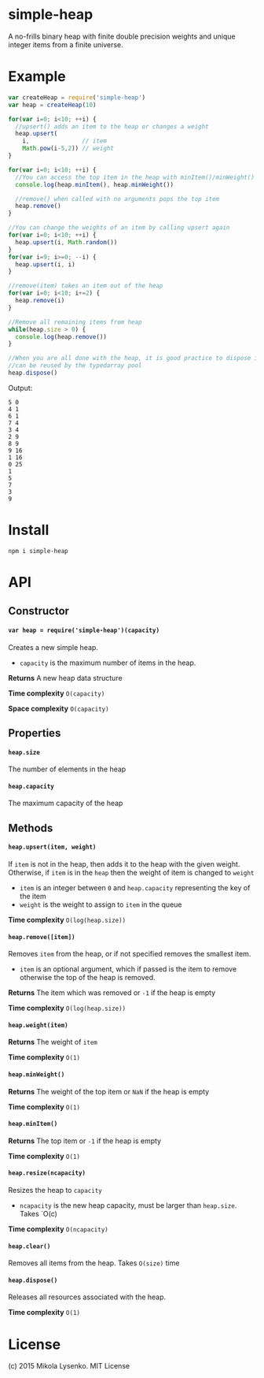 simple-heap
===========
A no-frills binary heap with finite double precision weights and unique integer items from a finite universe.

# Example

```javascript
var createHeap = require('simple-heap')
var heap = createHeap(10)

for(var i=0; i<10; ++i) {
  //upsert() adds an item to the heap or changes a weight
  heap.upsert(
    i,               // item
    Math.pow(i-5,2)) // weight
}

for(var i=0; i<10; ++i) {
  //You can access the top item in the heap with minItem()/minWeight()
  console.log(heap.minItem(), heap.minWeight())

  //remove() when called with no arguments pops the top item
  heap.remove()
}

//You can change the weights of an item by calling upsert again
for(var i=0; i<10; ++i) {
  heap.upsert(i, Math.random())
}
for(var i=9; i>=0; --i) {
  heap.upsert(i, i)
}

//remove(item) takes an item out of the heap
for(var i=0; i<10; i+=2) {
  heap.remove(i)
}

//Remove all remaining items from heap
while(heap.size > 0) {
  console.log(heap.remove())
}

//When you are all done with the heap, it is good practice to dispose it so its memory
//can be reused by the typedarray pool
heap.dispose()
```

Output:

```
5 0
4 1
6 1
7 4
3 4
2 9
8 9
9 16
1 16
0 25
1
5
7
3
9
```

# Install

```
npm i simple-heap
```

# API

## Constructor

#### `var heap = require('simple-heap')(capacity)`
Creates a new simple heap. 

* `capacity` is the maximum number of items in the heap.

**Returns** A new heap data structure

**Time complexity** `O(capacity)`

**Space complexity** `O(capacity)`

## Properties

#### `heap.size`
The number of elements in the heap

#### `heap.capacity`
The maximum capacity of the heap

## Methods

#### `heap.upsert(item, weight)`
If `item` is not in the heap, then adds it to the heap with the given weight.  Otherwise, if `item` is in the `heap` then the weight of item is changed to `weight`

* `item` is an integer between `0` and `heap.capacity` representing the key of the item
* `weight` is the weight to assign to `item` in the queue

**Time complexity** `O(log(heap.size))`

#### `heap.remove([item])`
Removes `item` from the heap, or if not specified removes the smallest item.

* `item` is an optional argument, which if passed is the item to remove otherwise the top of the heap is removed.

**Returns** The item which was removed or `-1` if the heap is empty

**Time complexity** `O(log(heap.size))`

#### `heap.weight(item)`

**Returns** The weight of `item`

**Time complexity** `O(1)`

#### `heap.minWeight()`
**Returns** The weight of the top item or `NaN` if the heap is empty

**Time complexity** `O(1)`

#### `heap.minItem()`
**Returns** The top item or `-1` if the heap is empty

**Time complexity** `O(1)`

#### `heap.resize(ncapacity)`
Resizes the heap to `capacity`

* `ncapacity` is the new heap capacity, must be larger than `heap.size`.  Takes `O(c)

**Time complexity** `O(ncapacity)`

#### `heap.clear()`
Removes all items from the heap.  Takes `O(size)` time

#### `heap.dispose()`
Releases all resources associated with the heap.

**Time complexity** `O(1)`

# License
(c) 2015 Mikola Lysenko. MIT License
